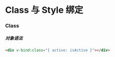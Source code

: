 # Class 与 Style 绑定

### Class

##### 对象语法

```html
<div v-bind:class="{ active: isActive }"></div>
```